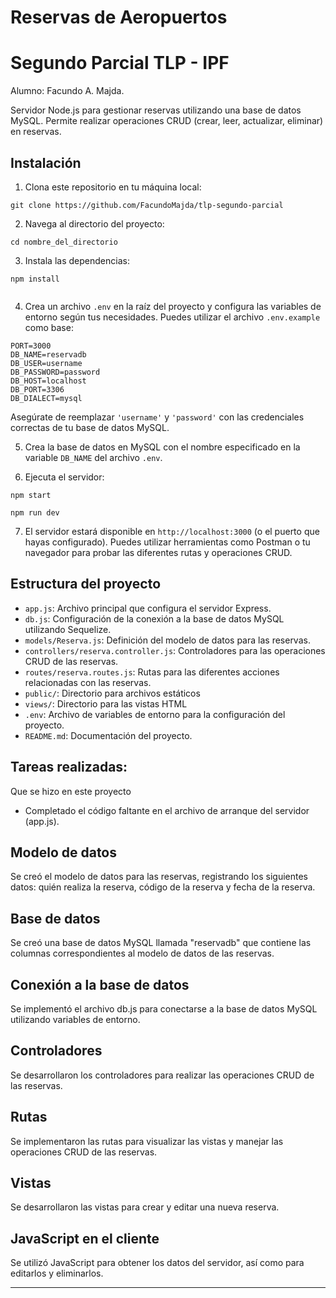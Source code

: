 # Reservas de Aeropuertos

# Segundo Parcial TLP - IPF

Alumno: Facundo A. Majda.

Servidor Node.js para gestionar reservas utilizando una base de datos MySQL. Permite realizar operaciones CRUD (crear, leer, actualizar, eliminar) en reservas.

## Instalación

1. Clona este repositorio en tu máquina local:

```
git clone https://github.com/FacundoMajda/tlp-segundo-parcial
```

2. Navega al directorio del proyecto:

```
cd nombre_del_directorio

```

3. Instala las dependencias:

```
npm install


```

4. Crea un archivo `.env` en la raíz del proyecto y configura las variables de entorno según tus necesidades. Puedes utilizar el archivo `.env.example` como base:

```
PORT=3000
DB_NAME=reservadb
DB_USER=username
DB_PASSWORD=password
DB_HOST=localhost
DB_PORT=3306
DB_DIALECT=mysql
```

Asegúrate de reemplazar `'username'` y `'password'` con las credenciales correctas de tu base de datos MySQL.

5. Crea la base de datos en MySQL con el nombre especificado en la variable `DB_NAME` del archivo `.env`.

6. Ejecuta el servidor:

```
npm start

```

```
npm run dev

```

7. El servidor estará disponible en `http://localhost:3000` (o el puerto que hayas configurado). Puedes utilizar herramientas como Postman o tu navegador para probar las diferentes rutas y operaciones CRUD.

## Estructura del proyecto

- `app.js`: Archivo principal que configura el servidor Express.
- `db.js`: Configuración de la conexión a la base de datos MySQL utilizando Sequelize.
- `models/Reserva.js`: Definición del modelo de datos para las reservas.
- `controllers/reserva.controller.js`: Controladores para las operaciones CRUD de las reservas.
- `routes/reserva.routes.js`: Rutas para las diferentes acciones relacionadas con las reservas.
- `public/`: Directorio para archivos estáticos
- `views/`: Directorio para las vistas HTML
- `.env`: Archivo de variables de entorno para la configuración del proyecto.
- `README.md`: Documentación del proyecto.

## Tareas realizadas:

Que se hizo en este proyecto

- Completado el código faltante en el archivo de arranque del servidor (app.js).

## Modelo de datos

Se creó el modelo de datos para las reservas, registrando los siguientes datos: quién realiza la reserva, código de la reserva y fecha de la reserva.

## Base de datos

Se creó una base de datos MySQL llamada "reservadb" que contiene las columnas correspondientes al modelo de datos de las reservas.

## Conexión a la base de datos

Se implementó el archivo db.js para conectarse a la base de datos MySQL utilizando variables de entorno.

## Controladores

Se desarrollaron los controladores para realizar las operaciones CRUD de las reservas.

## Rutas

Se implementaron las rutas para visualizar las vistas y manejar las operaciones CRUD de las reservas.

## Vistas

Se desarrollaron las vistas para crear y editar una nueva reserva.

## JavaScript en el cliente

Se utilizó JavaScript para obtener los datos del servidor, así como para editarlos y eliminarlos.

---
